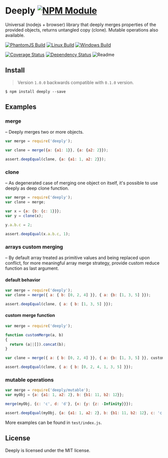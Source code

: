 # Deeply [![NPM Module](https://img.shields.io/npm/v/deeply.svg?style=flat)](https://www.npmjs.com/package/deeply)

Universal (nodejs + browser) library that deeply merges properties of the provided objects, returns untangled copy (clone). Mutable operations also available.

[![PhantomJS Build](https://img.shields.io/travis/alexindigo/deeply/master.svg?label=browser&style=flat)](https://travis-ci.org/alexindigo/deeply)
[![Linux Build](https://img.shields.io/travis/alexindigo/deeply/master.svg?label=linux:0.10-5.x&style=flat)](https://travis-ci.org/alexindigo/deeply)
[![Windows Build](https://img.shields.io/appveyor/ci/alexindigo/deeply/master.svg?label=windows:0.10-5.x&style=flat)](https://ci.appveyor.com/project/alexindigo/deeply)

[![Coverage Status](https://img.shields.io/coveralls/alexindigo/deeply/master.svg?label=code+coverage&style=flat)](https://coveralls.io/github/alexindigo/deeply?branch=master)
[![Dependency Status](https://img.shields.io/david/alexindigo/deeply.svg?style=flat)](https://david-dm.org/alexindigo/deeply)
![Readme](https://img.shields.io/badge/readme-tested-brightgreen.svg?style=flat)
<!-- No flat badge yet [![bitHound Overall Score](https://www.bithound.io/github/alexindigo/deeply/badges/score.svg)](https://www.bithound.io/github/alexindigo/deeply)
Too many false positives [![Codacy Badge](https://img.shields.io/codacy/5f1289b78b7346498797f9f3cd674408.svg)](https://www.codacy.com/app/alexindigo/deeply) -->

## Install

> Version `1.0.0` backwards compatible with `0.1.0` version.

```
$ npm install deeply --save
```

## Examples

### merge
– Deeply merges two or more objects.

```javascript
var merge = require('deeply');

var clone = merge({a: {a1: 1}}, {a: {a2: 2}});

assert.deepEqual(clone, {a: {a1: 1, a2: 2}});
```

### clone
– As degenerated case of merging one object on itself, it's possible to use deeply as deep clone function.

```javascript
var merge = require('deeply');
var clone = merge;

var x = {a: {b: {c: 1}}};
var y = clone(x);

y.a.b.c = 2;

assert.deepEqual(x.a.b.c, 1);
```

### arrays custom merging
– By default array treated as primitive values and being replaced upon conflict, for more meaningful array merge strategy, provide custom reduce function as last argument.

#### default behavior

```javascript
var merge = require('deeply');
var clone = merge({ a: { b: [0, 2, 4] }}, { a: {b: [1, 3, 5] }});

assert.deepEqual(clone, { a: { b: [1, 3, 5] }});
```

#### custom merge function

```javascript
var merge = require('deeply');

function customMerge(a, b)
{
  return (a||[]).concat(b);
}

var clone = merge({ a: { b: [0, 2, 4] }}, { a: {b: [1, 3, 5] }}, customMerge);

assert.deepEqual(clone, { a: { b: [0, 2, 4, 1, 3, 5] }});
```

### mutable operations

```javascript
var merge = require('deeply/mutable');
var myObj = {a: {a1: 1, a2: 2}, b: {b1: 11, b2: 12}};

merge(myObj, {c: 'c', d: 'd'}, {x: {y: {z: -Infinity}}});

assert.deepEqual(myObj, {a: {a1: 1, a2: 2}, b: {b1: 11, b2: 12}, c: 'c', d: 'd', x: {y: {z: -Infinity}}});
```

More examples can be found in ```test/index.js```.

## License

Deeply is licensed under the MIT license.
